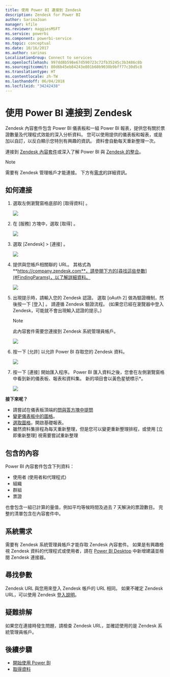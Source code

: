 ```yaml
---
title: 使用 Power BI 連接到 Zendesk
description: Zendesk for Power BI
author: SarinaJoan
manager: kfile
ms.reviewer: maggiesMSFT
ms.service: powerbi
ms.component: powerbi-service
ms.topic: conceptual
ms.date: 10/16/2017
ms.author: sarinas
LocalizationGroup: Connect to services
ms.openlocfilehash: 997dd8b598e67d590723c72fb35245c3b3486c8b
ms.sourcegitcommit: 80d6b45eb84243e801b60b9038b9bff77c30d5c8
ms.translationtype: HT
ms.contentlocale: zh-TW
ms.lasthandoff: 06/04/2018
ms.locfileid: "34242438"
---
```

# <a name="connect-to-zendesk-with-power-bi"></a>使用 Power BI 連接到 Zendesk
Zendesk 內容套件包含 Power BI 儀表板和一組 Power BI 報表，提供您有關於票證數量及代理程式效能的深入分析資料。 您可以使用提供的儀表板和報表，或是加以自訂，以反白顯示您特別有興趣的資訊。  資料會自動每天重新整理一次。 

連接到 [Zendesk 內容套件](https://app.powerbi.com/getdata/services/zendesk)或深入了解 Power BI 與 [Zendesk 的整合](https://powerbi.microsoft.com/integrations/zendesk)。

>[!NOTE]
>需要有 Zendesk 管理帳戶才能連接。 下方有[需求](#Requirements)的詳細資訊。

## <a name="how-to-connect"></a>如何連接
1. 選取左側瀏覽窗格底部的 [取得資料]  。
   
   ![](media/service-connect-to-zendesk/pbi_getdata.png)
2. 在 [服務]  方塊中，選取 [取得] 。
   
   ![](media/service-connect-to-zendesk/pbi_getservices.png) 
3. 選取 [Zendesk] \> [連接] 。
   
   ![](media/service-connect-to-zendesk/zendesk.png)
4. 提供與您帳戶相關聯的 URL。 其格式為 **https://company.zendesk.com**，請參閱下方的[尋找這些參數](#FindingParams)，以了解詳細資料。
   
   ![](media/service-connect-to-zendesk/pbi_zendeskconnect.png)
5. 出現提示時，請輸入您的 Zendesk 認證。  選取 [oAuth 2]  做為驗證機制，然後按一下 [登入] 。 請遵循 Zendesk 驗證流程。 (如果您已經在瀏覽器中登入 Zendesk，可能就不會出現輸入認證的提示。)
   
   > [!NOTE]
   > 此內容套件需要您連接到 Zendesk 系統管理員帳戶。 
   > 
   > 
   
   ![](media/service-connect-to-zendesk/pbi_zendesksignin.png)
6. 按一下 [允許]  以允許 Power BI 存取您的 Zendesk 資料。
   
   ![](media/service-connect-to-zendesk/zendesk2.jpg)
7. 按一下 [連接]  開始匯入程序。 Power BI 匯入資料之後，您會在左側瀏覽窗格中看到新的儀表板、報表和資料集。 新的項目會以黃色星號標示\*。
   
   ![](media/service-connect-to-zendesk/pbi_zendeskdash.png)

**接下來呢？**

* 請嘗試在儀表板頂端的[問與答方塊中提問](power-bi-q-and-a.md)
* [變更儀表板中的圖格](service-dashboard-edit-tile.md)。
* [選取圖格](service-dashboard-tiles.md)，開啟基礎報表。
* 雖然資料集排程為每天重新整理，但是您可以變更重新整理排程，或使用 [立即重新整理] 視需要嘗試重新整理

## <a name="whats-included"></a>包含的內容
Power BI 內容套件包含下列資料：  

* 使用者 (使用者和代理程式)  
* 組織  
* 群組  
* 票證  

也會包含一組已計算的量值，例如平均等候時間及過去 7 天解決的票證數目。 完整的清單包含在內容套件中。

<a name="Requirements"></a>

## <a name="system-requirements"></a>系統需求
需要有 Zendesk 系統管理員帳戶才能存取 Zendesk 內容套件。 如果是有興趣檢視 Zendesk 資料的代理程式或使用者，請在 [Power BI Desktop](desktop-connect-to-data.md) 中新增建議並檢閱 Zendesk 連接器。

<a name="FindingParams"></a>

## <a name="finding-parameters"></a>尋找參數
Zendesk URL 與您用來登入 Zendesk 帳戶的 URL 相同。 如果不確定 Zendesk URL，可以使用 Zendesk [登入說明](https://www.zendesk.com/login/)。

## <a name="troubleshooting"></a>疑難排解
如果您在連接時發生問題，請檢查 Zendesk URL，並確認使用的是 Zendesk 系統管理員帳戶。

## <a name="next-steps"></a>後續步驟
* [開始使用 Power BI](service-get-started.md)
* [取得資料](service-get-data.md)

